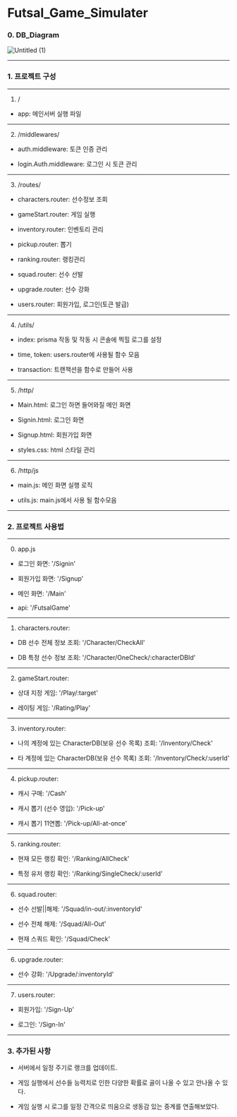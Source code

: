 # Futsal_Game_Simulater

### 0. DB_Diagram

![Untitled (1)](https://github.com/user-attachments/assets/ce633eef-dcfc-4e83-8ff0-872ef0f6a5fb)

---

### 1. 프로젝트 구성

---

1. /

- app: 메인서버 실행 파일

---

2. /middlewares/

- auth.middleware: 토큰 인증 관리

- login.Auth.middleware: 로그인 시 토큰 관리

---

3. /routes/

- characters.router: 선수정보 조회

- gameStart.router: 게임 실행

- inventory.router: 인벤토리 관리

- pickup.router: 뽑기

- ranking.router: 랭킹관리

- squad.router: 선수 선발

- upgrade.router: 선수 강화

- users.router: 회원가입, 로그인(토큰 발급)

---

4. /utils/

- index: prisma 작동 및 작동 시 콘솔에 찍힐 로그를 설정

- time, token: users.router에 사용될 함수 모음

- transaction: 트랜잭션을 함수로 만들어 사용

---

5. /http/

- Main.html: 로그인 하면 들어와질 메인 화면

- Signin.html: 로그인 화면

- Signup.html: 회원가입 화면

- styles.css: html 스타일 관리

---

6. /http/js

- main.js: 메인 화면 실행 로직

- utils.js: main.js에서 사용 될 함수모음

---

### 2. 프로젝트 사용법

---

0. app.js

- 로그인 화면: '/Signin'

- 회원가입 화면: '/Signup'

- 메인 화면: '/Main'

- api: '/FutsalGame'

---

1. characters.router:

- DB 선수 전체 정보 조회: '/Character/CheckAll'

- DB 특정 선수 정보 조회: '/Character/OneCheck/:characterDBId'

---

2. gameStart.router:

- 상대 지정 게임: '/Play/:target'

- 레이팅 게임: '/Rating/Play'

---

3. inventory.router:

- 나의 계정에 있는 CharacterDB(보유 선수 목록) 조회: '/Inventory/Check'

- 타 계정에 있는 CharacterDB(보유 선수 목록) 조회: '/Inventory/Check/:userId'

---

4. pickup.router:

- 캐시 구매: '/Cash'

- 캐시 뽑기 (선수 영입): '/Pick-up'

- 캐시 뽑기 11연뽑: '/Pick-up/All-at-once'

---

5. ranking.router:

- 현재 모든 랭킹 확인: '/Ranking/AllCheck'

- 특정 유저 랭킹 확인: '/Ranking/SingleCheck/:userId'

---

6. squad.router:

- 선수 선발||해제: '/Squad/in-out/:inventoryId'

- 선수 전체 해제: '/Squad/All-Out'

- 현재 스쿼드 확인: '/Squad/Check'

---

6. upgrade.router:

- 선수 강화: '/Upgrade/:inventoryId'

---

7. users.router:

- 회원가입: '/Sign-Up'

- 로그인: '/Sign-In'

---

### 3. 추가된 사항

- 서버에서 일정 주기로 랭크를 업데이트.

- 게임 실행에서 선수들 능력치로 인한 다양한 확률로 골이 나올 수 있고 안나올 수 있다.

- 게임 실행 시 로그를 일정 간격으로 띄움으로 생동감 있는 중계를 연출해보았다.
